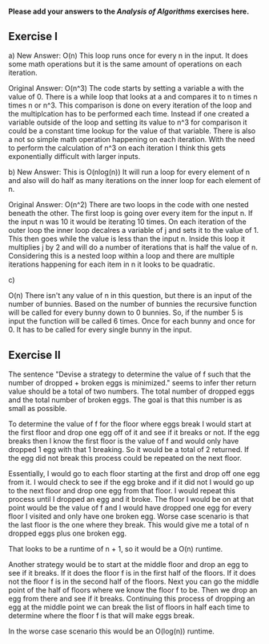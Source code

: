 #### Please add your answers to the ***Analysis of  Algorithms*** exercises here.

## Exercise I

a)
New Answer:
O(n)
This loop runs once for every n in the input. It does some math operations but it is the same amount of operations on each iteration.

Original Answer:
O(n^3)
The code starts by setting a variable a with the value of 0. There is a while loop that looks at a and compares it to n times n times n or n^3. This comparison is done on every iteration of the loop and the multiplcation has to be performed each time. Instead if one created a variable outside of the loop and setting its value to n^3 for comparison it could be a constant time lookup for the value of that variable.
There is also a not so simple math operation happening on each iteration. With the need to perform the calculation of n^3 on each iteration I think this gets exponentially difficult with larger inputs.


b)
New Answer:
This is O(nlog(n))
It will run a loop for every element of n and also will do half as many iterations on the inner loop for each element of n.


Original Answer:
O(n^2)
There are two loops in the code with one nested beneath the other. The first loop is going over every item for the input n. If the input n was 10 it would be iterating 10 times.
On each iteration of the outer loop the inner loop decalres a variable of j and sets it to the value of 1. This then goes while the value is less than the input n. Inside this loop it multiplies j by 2 and will do a number of iterations that is half the value of n.
Considering this is a nested loop within a loop and there are multiple iterations happening for each item in n it looks to be quadratic.



c)

O(n)
There isn't any value of n in this question, but there is an input of the number of bunnies. Based on the number of bunnies the recursive function will be called for every bunny down to 0 bunnies. So, if the number 5 is input the function will be called 6 times. Once for each bunny and once for 0. It has to be called for every single bunny in the input.

## Exercise II

The sentence "Devise a strategy to determine the value of f such that the number of dropped + broken eggs is minimized." seems to infer ther return value should be a total of two numbers. The total number of dropped eggs and the total number of broken eggs. The goal is that this number is as small as possible.

To determine the value of f for the floor where eggs break I would start at the first floor and drop one egg off of it and see if it breaks or not. If the egg breaks then I know the first floor is the value of f and would only have dropped 1 egg with that 1 breaking. So it would be a total of 2 returned.
If the egg did not break this process could be repeated on the next floor.

Essentially, I would go to each floor starting at the first and drop off one egg from it.
I would check to see if the egg broke and if it did not I would go up to the next floor and drop one egg from that floor. I would repeat this process until I dropped an egg and it broke. The floor I would be on at that point would be the value of f and I would have dropped one egg for every floor I visited and only have one broken egg.
Worse case scenario is that the last floor is the one where they break. This would give me a total of n dropped eggs plus one broken egg.

That looks to be a runtime of n + 1, so it would be a O(n) runtime.

Another strategy would be to start at the middle floor and drop an egg to see if it breaks. If it does the floor f is in the first half of the floors. If it does not the floor f is in the second half of the floors.
Next you can go the middle point of the half of floors where we know the floor f to be. Then we drop an egg from there and see if it breaks. Continuing this process of dropping an egg at the middle point we can break the list of floors in half each time to determine where the floor f is that will make eggs break.

In the worse case scenario this would be an O(log(n)) runtime.

